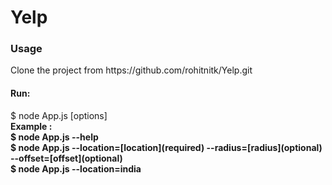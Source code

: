 # Yelp

<h3>Usage</h3>
Clone the project from https://github.com/rohitnitk/Yelp.git
<h4>Run:</h4> 
$ node App.js [options]</b><br>
<b>Example : </b> <br>
<b>$ node App.js --help <br>
<b>$ node App.js --location=[location](required) --radius=[radius](optional) --offset=[offset](optional)<br>
<b>$ node App.js --location=india<br></b>


